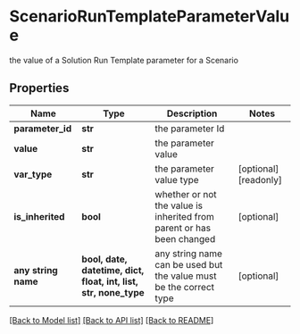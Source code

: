 # ScenarioRunTemplateParameterValue

the value of a Solution Run Template parameter for a Scenario

## Properties
Name | Type | Description | Notes
------------ | ------------- | ------------- | -------------
**parameter_id** | **str** | the parameter Id | 
**value** | **str** | the parameter value | 
**var_type** | **str** | the parameter value type | [optional] [readonly] 
**is_inherited** | **bool** | whether or not the value is inherited from parent or has been changed | [optional] 
**any string name** | **bool, date, datetime, dict, float, int, list, str, none_type** | any string name can be used but the value must be the correct type | [optional]

[[Back to Model list]](../README.md#documentation-for-models) [[Back to API list]](../README.md#documentation-for-api-endpoints) [[Back to README]](../README.md)


